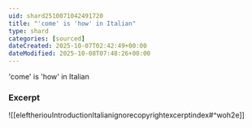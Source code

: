 ```yaml
---
uid: shard2510071042491720
title: "'come' is 'how' in Italian"
type: shard
categories: [sourced]
dateCreated: 2025-10-07T02:42:49+00:00
dateModified: 2025-10-08T07:48:26+00:00
---
```

'come' is 'how' in Italian

### Excerpt
![[eleftheriouIntroductionItalianignorecopyrightexcerptindex#^woh2e]]